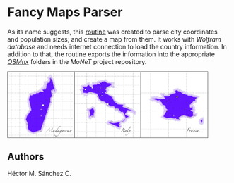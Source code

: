 # Fancy Maps Parser

As its name suggests, this [routine](https://github.com/Chipdelmal/MoNeT/tree/master/FancyModernMaps) was created to parse city coordinates and population sizes; and create a map from them. It works with _Wolfram database_ and needs internet connection to load the country information. In addition to that, the routine exports the information into the appropriate [_OSMnx_](https://github.com/Chipdelmal/MoNeT/tree/master/OSMnx) folders in the _MoNeT_ project repository.

<img src="./media/Madagascar.jpg" width="30%" align="middle"><img src="./media/Italy.jpg" width="30%" align="middle"><img src="./media/France.jpg" width="30%" align="middle">


## Authors

Héctor M. Sánchez C.
